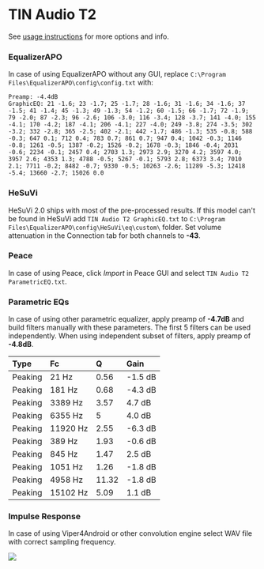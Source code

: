 # TIN Audio T2
See [usage instructions](https://github.com/jaakkopasanen/AutoEq#usage) for more options and info.

### EqualizerAPO
In case of using EqualizerAPO without any GUI, replace `C:\Program Files\EqualizerAPO\config\config.txt`
with:
```
Preamp: -4.4dB
GraphicEQ: 21 -1.6; 23 -1.7; 25 -1.7; 28 -1.6; 31 -1.6; 34 -1.6; 37 -1.5; 41 -1.4; 45 -1.3; 49 -1.3; 54 -1.2; 60 -1.5; 66 -1.7; 72 -1.9; 79 -2.0; 87 -2.3; 96 -2.6; 106 -3.0; 116 -3.4; 128 -3.7; 141 -4.0; 155 -4.1; 170 -4.2; 187 -4.1; 206 -4.1; 227 -4.0; 249 -3.8; 274 -3.5; 302 -3.2; 332 -2.8; 365 -2.5; 402 -2.1; 442 -1.7; 486 -1.3; 535 -0.8; 588 -0.3; 647 0.1; 712 0.4; 783 0.7; 861 0.7; 947 0.4; 1042 -0.3; 1146 -0.8; 1261 -0.5; 1387 -0.2; 1526 -0.2; 1678 -0.3; 1846 -0.4; 2031 -0.6; 2234 -0.1; 2457 0.4; 2703 1.3; 2973 2.9; 3270 4.2; 3597 4.0; 3957 2.6; 4353 1.3; 4788 -0.5; 5267 -0.1; 5793 2.8; 6373 3.4; 7010 2.1; 7711 -0.2; 8482 -0.7; 9330 -0.5; 10263 -2.6; 11289 -5.3; 12418 -5.4; 13660 -2.7; 15026 0.0
```

### HeSuVi
HeSuVi 2.0 ships with most of the pre-processed results. If this model can't be found in HeSuVi add
`TIN Audio T2 GraphicEQ.txt` to `C:\Program Files\EqualizerAPO\config\HeSuVi\eq\custom\` folder.
Set volume attenuation in the Connection tab for both channels to **-43**.

### Peace
In case of using Peace, click *Import* in Peace GUI and select `TIN Audio T2 ParametricEQ.txt`.

### Parametric EQs
In case of using other parametric equalizer, apply preamp of **-4.7dB** and build filters manually
with these parameters. The first 5 filters can be used independently.
When using independent subset of filters, apply preamp of **-4.8dB**.

| Type    | Fc       |     Q | Gain    |
|:--------|:---------|:------|:--------|
| Peaking | 21 Hz    |  0.56 | -1.5 dB |
| Peaking | 181 Hz   |  0.68 | -4.3 dB |
| Peaking | 3389 Hz  |  3.57 | 4.7 dB  |
| Peaking | 6355 Hz  |  5    | 4.0 dB  |
| Peaking | 11920 Hz |  2.55 | -6.3 dB |
| Peaking | 389 Hz   |  1.93 | -0.6 dB |
| Peaking | 845 Hz   |  1.47 | 2.5 dB  |
| Peaking | 1051 Hz  |  1.26 | -1.8 dB |
| Peaking | 4958 Hz  | 11.32 | -1.8 dB |
| Peaking | 15102 Hz |  5.09 | 1.1 dB  |

### Impulse Response
In case of using Viper4Android or other convolution engine select WAV file with correct sampling frequency.

![](https://raw.githubusercontent.com/jaakkopasanen/AutoEq/master/results/rtings/avg/TIN%20Audio%20T2/TIN%20Audio%20T2.png)